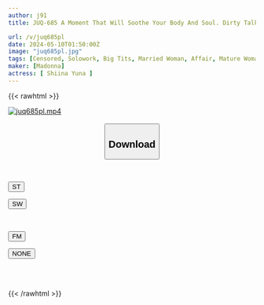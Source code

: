 ```yaml
---
author: j91
title: JUQ-685 A Moment That Will Soothe Your Body And Soul. Dirty Talk & Dense 'whisper' Kiss Soap That Can Be Applied To Lotion Yuna Shiina

url: /v/juq685pl
date: 2024-05-10T01:50:00Z
image: "juq685pl.jpg"
tags: [Censored, Solowork, Big Tits, Married Woman, Affair, Mature Woman, Soapland	]
maker: [Madonna]
actress: [ Shiina Yuna ]
---
```



{{< rawhtml >}}

<div class="video" data-videoid="RBywKDbDwYtdOaW">
    <a href="javascript:;">
        <img src="/v/juq685pl/juq685pl.jpg" width="WIDTH" height="HEIGHT" alt="juq685pl.mp4" loading="lazy">
    </a>
</div>

<script type="text/javascript" src="https://j91.asia/asset/on-demand-st.js"></script>

<br>
  <link rel="stylesheet" href="https://j91.asia/asset/bs5.css">
  
  <center>
  <button class="btn btn-primary" type="button" data-bs-toggle="collapse" data-bs-target=".multi-collapse" aria-expanded="false" aria-controls="multiCollapseExample1 multiCollapseExample2"><h2>Download</h2></button></center>
</p>
<div class="row">
  <div class="col">
    <div class="collapse multi-collapse" id="multiCollapseExample1">
      <div class="card card-body">
	      	      <br>
<div class="buttons">  
<p><a href="https://streamtape.to/v/RBywKDbDwYtdOaW" target="_blank"><button class="btn-hover color-3"><i class="fa fa-download"></i> ST</button></a></p>
<p><a href="https://asnwish.com/g0ka49iz9mvv" target="_blank"><button class="btn-hover color-2"><i class="fa fa-download"></i> SW</button></a></p></div>
    </div>
  </div>
</div>
  <div class="col">
    <div class="collapse multi-collapse" id="multiCollapseExample2">
      <div class="card card-body">
	      <br>
<div class="buttons">
<p><a href="javascript:;"><button class="btn-hover color-8"><i class="fa fa-download"></i> FM</button></a></p>
<p><a href="javascript:;"><button class="btn-hover color-9"><i class="fa fa-download"></i> NONE</button></a></p></div>
<br><br>
      </div>
    </div>
  </div>
</div>

{{< /rawhtml >}}